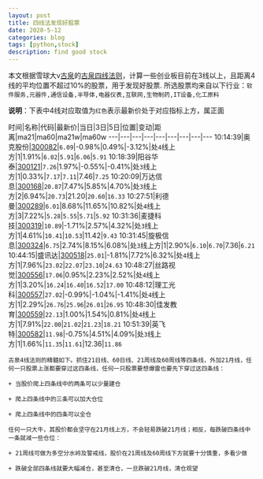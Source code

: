 ```yaml
---
layout: post
title: 四线法发现好股票
date: 2020-5-12
categories: blog
tags: [python,stock]
description: find good stock
---
```



本文根据雪球大v[古泉](https://xueqiu.com/u/7148646888)的[古泉四线法则](https://xueqiu.com/7148646888/130498192)，计算一些创业板目前在3线以上，且距离4线的平均位置不超过10%的股票，用于发现好股票.
所选股票均来自以下行业：`软件服务,元器件,通信设备,半导体,电器仪表,互联网,生物制药,IT设备,化工原料`

**说明**：下表中4线对应取值为`红色`表示最新价处于对应指标上方，属正面


时间|名称|代码|最新价|当日|3日|5日|位置|变动|距离|ma21|ma60|ma21w|ma60w
---|---|---|---|---|---|---|---|---
10:14:39|奥克股份|[300082](https://xueqiu.com/S/SZ300082)|`6.09`|-0.98%|0.49%|-3.12%|处`4`线上方|1|1.91%|`6.02`|`5.91`|`6.06`|`5.91`
10:18:39|阳谷华泰|[300121](https://xueqiu.com/S/SZ300121)|`7.26`|1.97%|-0.55%|-0.41%|处`3`线上方|1|0.33%|`7.17`|`7.11`|7.46|`7.25`
10:20:09|万达信息|[300168](https://xueqiu.com/S/SZ300168)|`20.87`|7.47%|5.85%|4.70%|处`3`线上方|2|6.94%|`20.73`|21.20|`20.60`|`16.33`
10:27:51|利德曼|[300289](https://xueqiu.com/S/SZ300289)|`6.01`|8.68%|11.65%|10.82%|处`4`线上方|3|7.22%|`5.28`|`5.55`|`5.71`|`5.92`
10:31:36|麦捷科技|[300319](https://xueqiu.com/S/SZ300319)|`10.89`|-1.71%|2.57%|4.32%|处`3`线上方|1|4.61%|`10.41`|`10.53`|11.42|`9.43`
10:31:45|旋极信息|[300324](https://xueqiu.com/S/SZ300324)|`6.75`|2.74%|8.15%|6.08%|处`3`线上方|1|2.90%|`6.10`|`6.70`|7.36|`6.21`
10:44:15|盛讯达|[300518](https://xueqiu.com/S/SZ300518)|`25.01`|-1.81%|7.72%|6.32%|处`4`线上方|1|7.96%|`23.02`|`22.07`|`23.10`|`24.63`
10:48:27|丝路视觉|[300556](https://xueqiu.com/S/SZ300556)|`17.06`|0.95%|2.23%|2.52%|处`4`线上方|1|3.20%|`16.24`|`16.40`|`16.52`|`17.00`
10:48:12|理工光科|[300557](https://xueqiu.com/S/SZ300557)|`27.02`|-0.99%|-1.04%|-1.41%|处`4`线上方|1|2.29%|`26.76`|`25.96`|`26.01`|`26.95`
10:48:30|佳发教育|[300559](https://xueqiu.com/S/SZ300559)|`22.13`|1.00%|1.54%|0.81%|处`4`线上方|1|7.91%|`22.00`|`21.02`|`21.23`|`18.21`
10:51:39|英飞特|[300582](https://xueqiu.com/S/SZ300582)|`11.98`|-0.75%|4.51%|4.09%|处`3`线上方|1|1.66%|`11.35`|`11.61`|12.36|`11.86`

```
古泉4线法则的精髓如下。抓住21日线、60日线、21周线及60周线等四条线，外加21月线，任何一只股票上涨都要穿过这四条线，任何一只股票要想爆雷也要先下穿过这四条线：

+ 当股价爬上四条线中的两条可以少量建仓

+ 爬上四条线中的三条可以加大仓位

+ 爬上四条线中的四条可以全仓

任何一只大牛，其股价都会坚守在21月线上方，不会轻易跌破21月线；相反，每跌破四条线中一条就减一些仓位：

+ 21周线可做为多空分水岭及警戒线，股价在21周线及60周线下方就要十分慎重，多看少做

+ 跌破全部四条线就要大幅减仓，甚至清仓，一旦跌破21月线，清仓观望
```